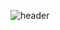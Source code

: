 ![header](https://capsule-render.vercel.app/api?type=Cylinder&color=auto&height=150&section=header&text=👋Welcome&fontAlign=45&desc=SangkiHan%20Profile&fontSize=50&descAlignY=70&descAlign=60&animation=fadeIn)
